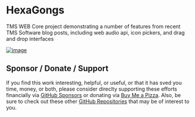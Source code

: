 # HexaGongs
 TMS WEB Core project demonstrating a number of features from recent TMS Software blog posts, including web audio api, icon pickers, and drag and drop interfaces

 [![image](https://github.com/500Foods/HexaGongs/assets/41052272/5ce6978d-7ec8-428c-b584-f3d5c421d0a3)](https://www.hexagongs.com)

## Sponsor / Donate / Support
If you find this work interesting, helpful, or useful, or that it has sved you time, money, or both, please consider direclty supporting these efforts financially via [GitHub Sponsors](https://github.com/sponsors/500Foods) or donating via [Buy Me a Pizza](https://www.buymeacoffee.com/andrewsimard500). Also, be sure to check out these other [GitHub Repositories](https://github.com/500Foods?tab=repositories&q=&sort=stargazers) that may be of interest to you.
